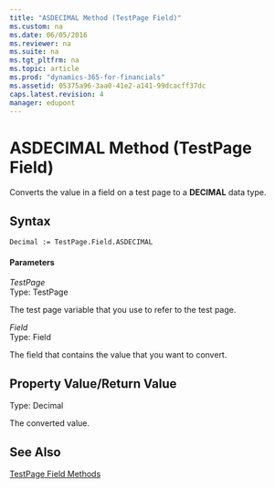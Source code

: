 ```yaml
---
title: "ASDECIMAL Method (TestPage Field)"
ms.custom: na
ms.date: 06/05/2016
ms.reviewer: na
ms.suite: na
ms.tgt_pltfrm: na
ms.topic: article
ms.prod: "dynamics-365-for-financials"
ms.assetid: 05375a96-3aa0-41e2-a141-99dcacff37dc
caps.latest.revision: 4
manager: edupont
---
```

# ASDECIMAL Method (TestPage Field)
Converts the value in a field on a test page to a **DECIMAL** data type.  
  
## Syntax  
  
```  
Decimal := TestPage.Field.ASDECIMAL  
```  
  
#### Parameters  
 *TestPage*  
 Type: TestPage  
  
 The test page variable that you use to refer to the test page.  
  
 *Field*  
 Type: Field  
  
 The field that contains the value that you want to convert.  
  
## Property Value/Return Value  
 Type: Decimal  
  
 The converted value.  
  
## See Also  
 [TestPage Field Methods](devenv-TestPage-Field-Methods.md)